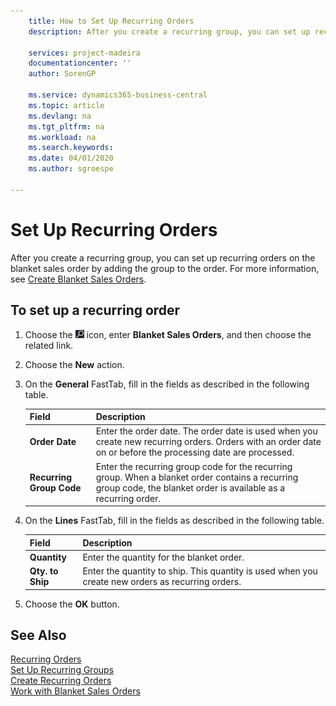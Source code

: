 ```yaml
---
    title: How to Set Up Recurring Orders
    description: After you create a recurring group, you can set up recurring orders on the blanket sales order by adding the group to the order.

    services: project-madeira 
    documentationcenter: ''
    author: SorenGP

    ms.service: dynamics365-business-central
    ms.topic: article
    ms.devlang: na
    ms.tgt_pltfrm: na
    ms.workload: na
    ms.search.keywords:
    ms.date: 04/01/2020
    ms.author: sgroespe

---
```

# Set Up Recurring Orders
After you create a recurring group, you can set up recurring orders on the blanket sales order by adding the group to the order. For more information, see [Create Blanket Sales Orders](how-to-set-up-recurring-groups.md).  

## To set up a recurring order  

1.  Choose the ![Search for Page or Report](../../media/ui-search/search_small.png "Search for Page or Report icon") icon, enter **Blanket Sales Orders**, and then choose the related link.  
2.  Choose the **New** action.  
3.  On the **General** FastTab, fill in the fields as described in the following table.  

    |Field|Description|  
    |---------------------------------|---------------------------------------|  
    |**Order Date**|Enter the order date. The order date is used when you create new recurring orders. Orders with an order date on or before the processing date are processed.|  
    |**Recurring Group Code**|Enter the recurring group code for the recurring group. When a blanket order contains a recurring group code, the blanket order is available as a recurring order.|  

4.  On the **Lines** FastTab, fill in the fields as described in the following table.  

    |Field|Description|  
    |---------------------------------|---------------------------------------|  
    |**Quantity**|Enter the quantity for the blanket order.|  
    |**Qty. to Ship**|Enter the quantity to ship. This quantity is used when you create new orders as recurring orders.|  

5.  Choose the **OK** button.  

## See Also  
 [Recurring Orders](recurring-orders.md)   
 [Set Up Recurring Groups](how-to-set-up-recurring-groups.md)   
 [Create Recurring Orders](how-to-create-recurring-orders.md)   
 [Work with Blanket Sales Orders](../../sales-how-to-create-blanket-sales-orders.md)
